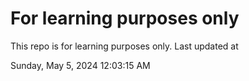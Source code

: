 # For learning purposes only
This repo is for learning purposes only.
Last updated at

Sunday, May 5, 2024 12:03:15 AM

